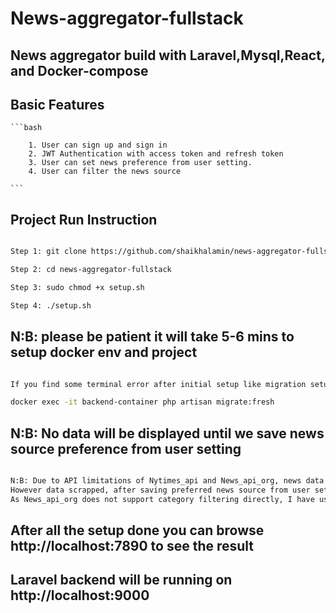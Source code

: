 # News-aggregator-fullstack

## News aggregator build with Laravel,Mysql,React, and Docker-compose

## Basic Features
    ```bash
        
        1. User can sign up and sign in
        2. JWT Authentication with access token and refresh token
        3. User can set news preference from user setting.
        4. User can filter the news source
       
    ```
## Project Run Instruction

```bash

Step 1: git clone https://github.com/shaikhalamin/news-aggregator-fullstack.git

Step 2: cd news-aggregator-fullstack

Step 3: sudo chmod +x setup.sh

Step 4: ./setup.sh

```
## N:B: please be patient it will take 5-6 mins to setup docker env and project

```bash

If you find some terminal error after initial setup like migration setup error, please run below command to finish initial setup:

docker exec -it backend-container php artisan migrate:fresh

```

## N:B: No data will be displayed until we save news source preference from user setting

```bash

N:B: Due to API limitations of Nytimes_api and News_api_org, news data did not scrapped using any scheduled command.
However data scrapped, after saving preferred news source from user setting and finalized data scrapped using multiple queue setting from supervisor.
As News_api_org does not support category filtering directly, I have used each category as a topic in News_api_org to store news

```

## After all the setup done you can browse http://localhost:7890 to see the result
## Laravel backend will be running on http://localhost:9000


